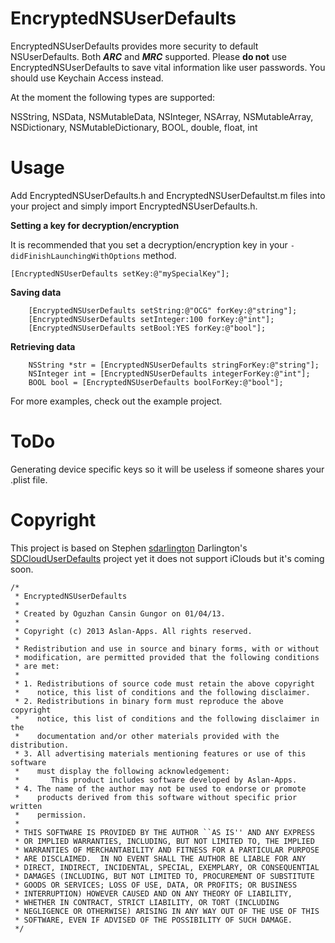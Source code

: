 EncryptedNSUserDefaults
=======================

EncryptedNSUserDefaults provides more security to default NSUserDefaults. Both ***ARC*** and ***MRC*** supported. Please **do not** use EncryptedNSUserDefaults to save vital information like user passwords. You should use Keychain Access instead.

At the moment the following types are supported:

NSString, 
NSData,
NSMutableData,
NSInteger,
NSArray,
NSMutableArray,
NSDictionary,
NSMutableDictionary,
BOOL,
double,
float,
int


Usage
=======================
Add  EncryptedNSUserDefaults.h and  EncryptedNSUserDefaultst.m files into your project and simply import EncryptedNSUserDefaults.h.

**Setting a key for decryption/encryption**
 
 It is recommended that you set a decryption/encryption key in your `-didFinishLaunchingWithOptions` method.
 ```
[EncryptedNSUserDefaults setKey:@"mySpecialKey"];
```

**Saving data**
```
    [EncryptedNSUserDefaults setString:@"OCG" forKey:@"string"];
    [EncryptedNSUserDefaults setInteger:100 forKey:@"int"];
    [EncryptedNSUserDefaults setBool:YES forKey:@"bool"];
```
**Retrieving data**
```
	NSString *str = [EncryptedNSUserDefaults stringForKey:@"string"];
    NSInteger int = [EncryptedNSUserDefaults integerForKey:@"int"];
    BOOL bool = [EncryptedNSUserDefaults boolForKey:@"bool"];
```

For more examples, check out the example project.




ToDo
=======================
Generating device specific keys so it will be useless if someone shares your .plist file.


Copyright
=======================
This project is based on Stephen [sdarlington](https://github.com/sdarlington "sdarlington") Darlington's  [SDCloudUserDefaults](https://github.com/sdarlington/SDCloudUserDefaults "SDCloudUserDefaults") project yet it does not support iClouds but it's coming soon. 

```
/*
 * EncryptedNSUserDefaults
 *
 * Created by Oguzhan Cansin Gungor on 01/04/13.
 *
 * Copyright (c) 2013 Aslan-Apps. All rights reserved.
 *
 * Redistribution and use in source and binary forms, with or without
 * modification, are permitted provided that the following conditions
 * are met:
 *
 * 1. Redistributions of source code must retain the above copyright
 *    notice, this list of conditions and the following disclaimer.
 * 2. Redistributions in binary form must reproduce the above copyright
 *    notice, this list of conditions and the following disclaimer in the
 *    documentation and/or other materials provided with the distribution.
 * 3. All advertising materials mentioning features or use of this software
 *    must display the following acknowledgement:
 *       This product includes software developed by Aslan-Apps.
 * 4. The name of the author may not be used to endorse or promote
 *    products derived from this software without specific prior written
 *    permission.
 *
 * THIS SOFTWARE IS PROVIDED BY THE AUTHOR ``AS IS'' AND ANY EXPRESS
 * OR IMPLIED WARRANTIES, INCLUDING, BUT NOT LIMITED TO, THE IMPLIED
 * WARRANTIES OF MERCHANTABILITY AND FITNESS FOR A PARTICULAR PURPOSE
 * ARE DISCLAIMED.  IN NO EVENT SHALL THE AUTHOR BE LIABLE FOR ANY
 * DIRECT, INDIRECT, INCIDENTAL, SPECIAL, EXEMPLARY, OR CONSEQUENTIAL
 * DAMAGES (INCLUDING, BUT NOT LIMITED TO, PROCUREMENT OF SUBSTITUTE
 * GOODS OR SERVICES; LOSS OF USE, DATA, OR PROFITS; OR BUSINESS
 * INTERRUPTION) HOWEVER CAUSED AND ON ANY THEORY OF LIABILITY,
 * WHETHER IN CONTRACT, STRICT LIABILITY, OR TORT (INCLUDING
 * NEGLIGENCE OR OTHERWISE) ARISING IN ANY WAY OUT OF THE USE OF THIS
 * SOFTWARE, EVEN IF ADVISED OF THE POSSIBILITY OF SUCH DAMAGE.
 */

```